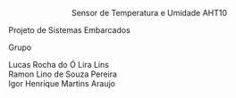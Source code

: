 <p align='center'> Sensor de Temperatura e Umidade AHT10 </p>

Projeto de Sistemas Embarcados

Grupo

Lucas Rocha do Ó Lira Lins <br>
Ramon Lino de Souza Pereira <br>
Igor Henrique Martins Araujo
